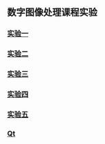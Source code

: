 ## 数字图像处理课程实验


### [实验一](https://chengx-coding.github.io/USTC-MSE_DIP_Exp/exp01)

### [实验二](https://chengx-coding.github.io/USTC-MSE_DIP_Exp/exp02)

### [实验三](https://chengx-coding.github.io/USTC-MSE_DIP_Exp/exp03)

### [实验四](https://chengx-coding.github.io/USTC-MSE_DIP_Exp/exp04)

### [实验五](https://chengx-coding.github.io/USTC-MSE_DIP_Exp/exp05)

### [Qt](https://chengx-coding.github.io/USTC-MSE_DIP_Exp/qt)



